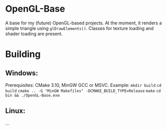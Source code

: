 # OpenGL-Base
A base for my (future) OpenGL-based projects. At the moment, it renders a simple triangle using ```glDrawElements()```. 
Classes for texture loading and shader loading are present.

# Building
## Windows: 
Prerequisites: CMake 3.10, MinGW GCC or MSVC.
Example:
```mkdir build```
```cd build```
```cmake .. -G "MinGW Makefiles" -DCMAKE_BUILD_TYPE=Release```
```make```
```cd bin && ./OpenGL-Base.exe```

## Linux:
...